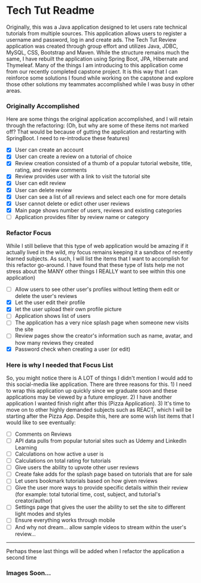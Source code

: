 # Tech Tut Readme

Originally, this was a Java application designed to let users rate technical tutorials from multiple sources. This application allows users to register a username and password, log in and create ads. The Tech Tut Review application was created through group effort and utilizes Java, JDBC, MySQL, CSS, Bootstrap and Maven.  While the structure remains much the same, I have rebuilt the application using Spring Boot, JPA, Hibernate and Thymeleaf.  Many of the things I am introducing to this application come from our recently completed capstone project.  It is this way that I can reinforce some solutions I found while working on the capstone and explore those other solutions my teammates accomplished while I was busy in other areas.

### Originally Accomplished
Here are some things the original application accomplished, and I will retain through the refactoring:
(Oh, but why are some of these items not marked off?  That would be because of gutting the application and restarting with SpringBoot.  I need to re-introduce these features)
- [X] User can create an account
- [X] User can create a review on a tutorial of choice
- [X] Review creation consisted of a thumb of a popular tutorial website, title, rating, and review comments
- [X] Review provides user with a link to visit the tutorial site
- [X] User can edit review
- [X] User can delete review
- [X] User can see a list of all reviews and select each one for more details
- [X] User cannot delete or edict other user reviews
- [X] Main page shows number of users, reviews and existing categories
- [ ] Application provides filter by review name or category

### Refactor Focus
While I still believe that this type of web application would be amazing if it actually lived in the wild, my focus remains keeping it a sandbox of recently learned subjects.  As such, I will list the items that I want to accomplish for this refactor go-around.  I have found that these type of lists help me not stress about the MANY other things I REALLY want to see within this one application)

- [ ] Allow users to see other user's profiles without letting them edit or delete the user's reviews
- [X] Let the user edit their profile 
- [X] let the user upload their own profile picture
- [ ] Application shows list of users
- [ ] The application has a very nice splash page when someone new visits the site
- [ ] Review pages show the creator's information such as name, avatar, and how many reviews they created
- [X] Password check when creating a user (or edit)

### Here is why I needed that Focus List
So, you might notice there is A LOT of things I didn't mention I would add to this social-media like application.  There are three reasons for this.  1) I need to wrap this application up quickly since we graduate soon and these applications may be viewed by a future employer. 2) I have another application I wanted finish right after this (Pizza Application). 3) It's time to move on to other highly demanded subjects such as REACT, which I will be starting after the Pizza App.  Despite this, here are some wish list items that I would like to see eventually:
- [ ] Comments on Reviews
- [ ] API data pulls from popular tutorial sites such as Udemy and LinkedIn Learning
- [ ] Calculations on how active a user is
- [ ] Calculations on total rating for tutorials
- [ ] Give users the ability to upvote other user reviews
- [ ] Create fake adds for the splash page based on tutorials that are for sale
- [ ] Let users bookmark tutorials based on how given reviews
- [ ] Give the user more ways to provide specific details within their review (for example: total tutorial time, cost, subject, and tutorial's creator/author)
- [ ] Settings page that gives the user the ability to set the site to different light modes and styles
- [ ] Ensure everything works through mobile
- [ ] And why not dream... allow sample videos to stream within the user's review... 

--- 
Perhaps these last things will be added when I refactor the application a second time

### Images Soon...